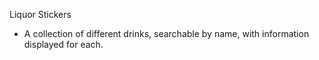 Liquor Stickers
- A collection of different drinks, searchable by name, with information displayed for each. 
